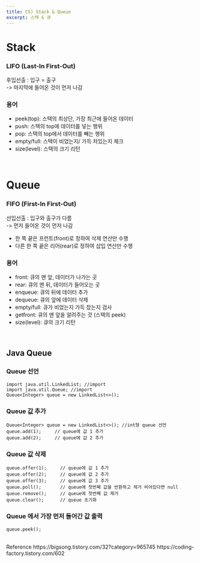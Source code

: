 ```yaml
---
title: CS) Stack & Queue
excerpt: 스택 & 큐
---
```


# Stack
### LIFO (Last-In First-Out)
후입선출 : 입구 = 출구   
-> 마지막에 들어온 것이 먼저 나감

### 용어
- peek(top): 스택의 최상단, 가장 최근에 들어온 데이터
- push: 스택의 top에 데이터를 넣는 행위
- pop: 스택의 top에서 데이터를 빼는 행위
- empty/full: 스택이 비었는지/ 가득 차있는지 체크
- size(level): 스택의 크기 리턴
<br/>

# Queue
### FIFO (First-In First-Out)
선입선출 : 입구와 출구가 다름  
-> 먼저 들어온 것이 먼저 나감
- 한 쪽 끝은 프런트(front)로 정하여 삭제 연산만 수행
- 다른 한 쪽 끝은 리어(rear)로 정하여 삽입 연산만 수행

### 용어
- front: 큐의 맨 앞, 데이터가 나가는 곳
- rear: 큐의 맨 뒤, 데이터가 들어오는 곳
- enqueue: 큐의 뒤에 데이터 추가
- dequeue: 큐의 앞에 데이터 삭제
- empty/full: 큐가 비었는지 가득 찼는지 검사
- getfront: 큐의 맨 앞을 알려주는 것 (스택의 peek)
- size(level): 큐의 크기 리턴
<br/>

## Java Queue
### Queue 선언
```
import java.util.LinkedList; //import
import java.util.Queue; //import
Queue<Integer> queue = new LinkedList<>();
```
### Queue 값 추가
```
Queue<Integer> queue = new LinkedList<>(); //int형 queue 선언
queue.add(1);     // queue에 값 1 추가
queue.add(2);     // queue에 값 2 추가
```
### Queue 값 삭제
```
queue.offer(1);     // queue에 값 1 추가
queue.offer(2);     // queue에 값 2 추가
queue.offer(3);     // queue에 값 3 추가
queue.poll();       // queue에 첫번째 값을 반환하고 제거 비어있다면 null
queue.remove();     // queue에 첫번째 값 제거
queue.clear();      // queue 초기화
```
### Queue 에서 가장 먼저 들어간 값 출력
```
queue.peek(); 
```
<br/>
Reference   
https://bigsong.tistory.com/32?category=965745  
https://coding-factory.tistory.com/602  
<br/>
